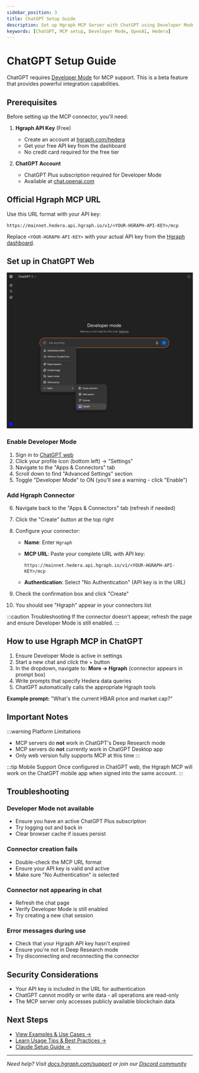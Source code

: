 ```yaml
---
sidebar_position: 3
title: ChatGPT Setup Guide
description: Set up Hgraph MCP Server with ChatGPT using Developer Mode
keywords: [ChatGPT, MCP setup, Developer Mode, OpenAI, Hedera]
---
```


# ChatGPT Setup Guide

ChatGPT requires [Developer Mode](https://platform.openai.com/docs/guides/developer-mode) for MCP support. This is a beta feature that provides powerful integration capabilities.

## Prerequisites

Before setting up the MCP connector, you'll need:

1. **Hgraph API Key** (Free)
   - Create an account at [hgraph.com/hedera](https://hgraph.com/hedera)
   - Get your free API key from the dashboard
   - No credit card required for the free tier

2. **ChatGPT Account**
   - ChatGPT Plus subscription required for Developer Mode
   - Available at [chat.openai.com](https://chat.openai.com)

## Official Hgraph MCP URL

Use this URL format with your API key:

```text
https://mainnet.hedera.api.hgraph.io/v1/<YOUR-HGRAPH-API-KEY>/mcp
```

Replace `<YOUR-HGRAPH-API-KEY>` with your actual API key from the [Hgraph dashboard](https://dashboard.hgraph.com).

## Set up in ChatGPT Web

![ChatGPT MCP Setup](./chatgpt.png)

### Enable Developer Mode

1. Sign in to [ChatGPT web](https://chat.openai.com)
2. Click your profile icon (bottom left) → "Settings"
3. Navigate to the "Apps & Connectors" tab
4. Scroll down to find "Advanced Settings" section
5. Toggle "Developer Mode" to ON (you'll see a warning - click "Enable")

### Add Hgraph Connector

6. Navigate back to the "Apps & Connectors" tab (refresh if needed)
7. Click the "Create" button at the top right
8. Configure your connector:
   - **Name**: Enter `Hgraph`
   - **MCP URL**: Paste your complete URL with API key:

     ```text
     https://mainnet.hedera.api.hgraph.io/v1/<YOUR-HGRAPH-API-KEY>/mcp
     ```

   - **Authentication**: Select "No Authentication" (API key is in the URL)

9. Check the confirmation box and click "Create"
10. You should see "Hgraph" appear in your connectors list

:::caution Troubleshooting
If the connector doesn't appear, refresh the page and ensure Developer Mode is still enabled.
:::

## How to use Hgraph MCP in ChatGPT

1. Ensure Developer Mode is active in settings
2. Start a new chat and click the + button
3. In the dropdown, navigate to: **More → Hgraph** (connector appears in prompt box)
4. Write prompts that specify Hedera data queries
5. ChatGPT automatically calls the appropriate Hgraph tools

**Example prompt:** "What's the current HBAR price and market cap?"

## Important Notes

:::warning Platform Limitations
- MCP servers do **not** work in ChatGPT's Deep Research mode
- MCP servers do **not** currently work in ChatGPT Desktop app
- Only web version fully supports MCP at this time
:::

:::tip Mobile Support
Once configured in ChatGPT web, the Hgraph MCP will work on the ChatGPT mobile app when signed into the same account.
:::

## Troubleshooting

### Developer Mode not available
- Ensure you have an active ChatGPT Plus subscription
- Try logging out and back in
- Clear browser cache if issues persist

### Connector creation fails
- Double-check the MCP URL format
- Ensure your API key is valid and active
- Make sure "No Authentication" is selected

### Connector not appearing in chat
- Refresh the chat page
- Verify Developer Mode is still enabled
- Try creating a new chat session

### Error messages during use
- Check that your Hgraph API key hasn't expired
- Ensure you're not in Deep Research mode
- Try disconnecting and reconnecting the connector

## Security Considerations

- Your API key is included in the URL for authentication
- ChatGPT cannot modify or write data - all operations are read-only
- The MCP server only accesses publicly available blockchain data

## Next Steps

- [View Examples & Use Cases →](./examples)
- [Learn Usage Tips & Best Practices →](./usage-guide)
- [Claude Setup Guide →](./setup-claude)

---

*Need help? Visit [docs.hgraph.com/support](https://docs.hgraph.com/support) or join our [Discord community](https://discord.gg/dwxpRHHVWX)*